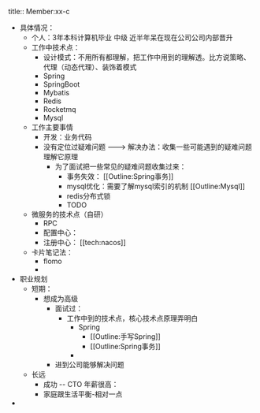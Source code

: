 title:: Member:xx-c

- 具体情况：
	- 个人：3年本科计算机毕业 中级 近半年呆在现在公司公司内部晋升
	- 工作中技术点：
		- 设计模式：不用所有都理解，把工作中用到的理解透。比方说策略、代理（动态代理）、装饰着模式
		- Spring
		- SpringBoot
		- Mybatis
		- Redis
		- Rocketmq
		- Mysql
	- 工作主要事情
		- 开发：业务代码
		- 没有定位过疑难问题 ---> 解决办法：收集一些可能遇到的疑难问题理解它原理
			- 为了面试把一些常见的疑难问题收集过来：
				- 事务失效： [[Outline:Spring事务]]
				- mysql优化：需要了解mysql索引的机制 [[Outline:Mysql]]
				- redis分布式锁
				- TODO
	- 微服务的技术点（自研）
		- RPC
		- 配置中心：
		- 注册中心： [[tech:nacos]]
	- 卡片笔记法：
		- flomo
		-
- 职业规划
	- 短期：
		- 想成为高级
			- 面试过：
				- 工作中到的技术点，核心技术点原理弄明白
					- Spring
						- [[Outline:手写Spring]]
						- [[Outline:Spring事务]]
					-
			- 进到公司能够解决问题
	- 长远
		- 成功 -- CTO 年薪很高：
		- 家庭跟生活平衡-相对一点
-